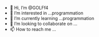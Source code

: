 - 👋 Hi, I’m @GOLFf4
- 👀 I’m interested in ...programmation
- 🌱 I’m currently learning ...programmation
- 💞️ I’m looking to collaborate on ...
- 📫 How to reach me ...

<!---
GOLFf4/GOLFf4 is a ✨ special ✨ repository because its `README.md` (this file) appears on your GitHub profile.
You can click the Preview link to take a look at your changes.
--->
